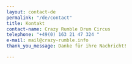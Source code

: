 ```yaml
---
layout: contact-de
permalink: "/de/contact"
title: Kontakt
contact-name: Crazy Rumble Drum Circus
telephone: "+49(0) 163 21 47 324 "
e-mail: mail@crazy-rumble.info
thank_you_message: Danke für ihre Nachricht!

---
```

